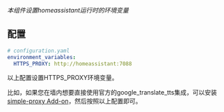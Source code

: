 *本组件设置homeassistant运行时的环境变量*

## 配置


```yaml
# configuration.yaml
environment_variables:
  HTTPS_PROXY: http://homeassistant:7088
```

以上配置设置HTTPS_PROXY环境变量。

比如，如果您在墙内想要直接使用官方的google_translate_tts集成，可以安装[simple-proxy Add-on](https://github.com/zhujisheng/hassio-addons/tree/master/simple-proxy)，然后按照以上配置即可。

